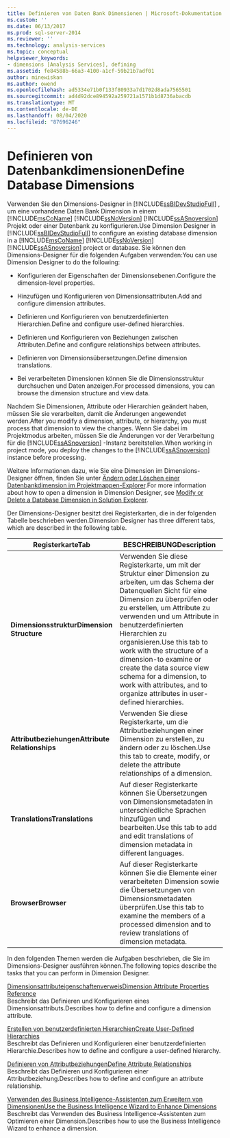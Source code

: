 ```yaml
---
title: Definieren von Daten Bank Dimensionen | Microsoft-Dokumentation
ms.custom: ''
ms.date: 06/13/2017
ms.prod: sql-server-2014
ms.reviewer: ''
ms.technology: analysis-services
ms.topic: conceptual
helpviewer_keywords:
- dimensions [Analysis Services], defining
ms.assetid: fe84588b-66a3-4100-a1cf-59b21b7adf01
author: minewiskan
ms.author: owend
ms.openlocfilehash: ad5334e71b0f133f80933a7d1702d8ada7565501
ms.sourcegitcommit: ad4d92dce894592a259721a1571b1d8736abacdb
ms.translationtype: MT
ms.contentlocale: de-DE
ms.lasthandoff: 08/04/2020
ms.locfileid: "87696246"
---
```

# <a name="define-database-dimensions"></a><span data-ttu-id="9e066-102">Definieren von Datenbankdimensionen</span><span class="sxs-lookup"><span data-stu-id="9e066-102">Define Database Dimensions</span></span>
  <span data-ttu-id="9e066-103">Verwenden Sie den Dimensions-Designer in [!INCLUDE[ssBIDevStudioFull](../../includes/ssbidevstudiofull-md.md)] , um eine vorhandene Daten Bank Dimension in einem [!INCLUDE[msCoName](../../includes/msconame-md.md)] [!INCLUDE[ssNoVersion](../../includes/ssnoversion-md.md)] [!INCLUDE[ssASnoversion](../../includes/ssasnoversion-md.md)] Projekt oder einer Datenbank zu konfigurieren.</span><span class="sxs-lookup"><span data-stu-id="9e066-103">Use Dimension Designer in [!INCLUDE[ssBIDevStudioFull](../../includes/ssbidevstudiofull-md.md)] to configure an existing database dimension in a [!INCLUDE[msCoName](../../includes/msconame-md.md)] [!INCLUDE[ssNoVersion](../../includes/ssnoversion-md.md)] [!INCLUDE[ssASnoversion](../../includes/ssasnoversion-md.md)] project or database.</span></span> <span data-ttu-id="9e066-104">Sie können den Dimensions-Designer für die folgenden Aufgaben verwenden:</span><span class="sxs-lookup"><span data-stu-id="9e066-104">You can use Dimension Designer to do the following:</span></span>  
  
-   <span data-ttu-id="9e066-105">Konfigurieren der Eigenschaften der Dimensionsebenen.</span><span class="sxs-lookup"><span data-stu-id="9e066-105">Configure the dimension-level properties.</span></span>  
  
-   <span data-ttu-id="9e066-106">Hinzufügen und Konfigurieren von Dimensionsattributen.</span><span class="sxs-lookup"><span data-stu-id="9e066-106">Add and configure dimension attributes.</span></span>  
  
-   <span data-ttu-id="9e066-107">Definieren und Konfigurieren von benutzerdefinierten Hierarchien.</span><span class="sxs-lookup"><span data-stu-id="9e066-107">Define and configure user-defined hierarchies.</span></span>  
  
-   <span data-ttu-id="9e066-108">Definieren und Konfigurieren von Beziehungen zwischen Attributen.</span><span class="sxs-lookup"><span data-stu-id="9e066-108">Define and configure relationships between attributes.</span></span>  
  
-   <span data-ttu-id="9e066-109">Definieren von Dimensionsübersetzungen.</span><span class="sxs-lookup"><span data-stu-id="9e066-109">Define dimension translations.</span></span>  
  
-   <span data-ttu-id="9e066-110">Bei verarbeiteten Dimensionen können Sie die Dimensionsstruktur durchsuchen und Daten anzeigen.</span><span class="sxs-lookup"><span data-stu-id="9e066-110">For processed dimensions, you can browse the dimension structure and view data.</span></span>  
  
 <span data-ttu-id="9e066-111">Nachdem Sie Dimensionen, Attribute oder Hierarchien geändert haben, müssen Sie sie verarbeiten, damit die Änderungen angewendet werden.</span><span class="sxs-lookup"><span data-stu-id="9e066-111">After you modify a dimension, attribute, or hierarchy, you must process that dimension to view the changes.</span></span> <span data-ttu-id="9e066-112">Wenn Sie dabei im Projektmodus arbeiten, müssen Sie die Änderungen vor der Verarbeitung für die [!INCLUDE[ssASnoversion](../../includes/ssasnoversion-md.md)] -Instanz bereitstellen.</span><span class="sxs-lookup"><span data-stu-id="9e066-112">When working in project mode, you deploy the changes to the [!INCLUDE[ssASnoversion](../../includes/ssasnoversion-md.md)] instance before processing.</span></span>  
  
 <span data-ttu-id="9e066-113">Weitere Informationen dazu, wie Sie eine Dimension im Dimensions-Designer öffnen, finden Sie unter [Ändern oder Löschen einer Datenbankdimension im Projektmappen-Explorer](database-dimensions-modify-or-delete-a-database-dimension-in-solution-explorer.md).</span><span class="sxs-lookup"><span data-stu-id="9e066-113">For more information about how to open a dimension in Dimension Designer, see [Modify or Delete a Database Dimension in Solution Explorer](database-dimensions-modify-or-delete-a-database-dimension-in-solution-explorer.md).</span></span>  
  
 <span data-ttu-id="9e066-114">Der Dimensions-Designer besitzt drei Registerkarten, die in der folgenden Tabelle beschrieben werden.</span><span class="sxs-lookup"><span data-stu-id="9e066-114">Dimension Designer has three different tabs, which are described in the following table.</span></span>  
  
|<span data-ttu-id="9e066-115">Registerkarte</span><span class="sxs-lookup"><span data-stu-id="9e066-115">Tab</span></span>|<span data-ttu-id="9e066-116">BESCHREIBUNG</span><span class="sxs-lookup"><span data-stu-id="9e066-116">Description</span></span>|  
|---------|-----------------|  
|<span data-ttu-id="9e066-117">**Dimensionsstruktur**</span><span class="sxs-lookup"><span data-stu-id="9e066-117">**Dimension Structure**</span></span>|<span data-ttu-id="9e066-118">Verwenden Sie diese Registerkarte, um mit der Struktur einer Dimension zu arbeiten, um das Schema der Datenquellen Sicht für eine Dimension zu überprüfen oder zu erstellen, um Attribute zu verwenden und um Attribute in benutzerdefinierten Hierarchien zu organisieren.</span><span class="sxs-lookup"><span data-stu-id="9e066-118">Use this tab to work with the structure of a dimension-to examine or create the data source view schema for a dimension, to work with attributes, and to organize attributes in user-defined hierarchies.</span></span>|  
|<span data-ttu-id="9e066-119">**Attributbeziehungen**</span><span class="sxs-lookup"><span data-stu-id="9e066-119">**Attribute Relationships**</span></span>|<span data-ttu-id="9e066-120">Verwenden Sie diese Registerkarte, um die Attributbeziehungen einer Dimension zu erstellen, zu ändern oder zu löschen.</span><span class="sxs-lookup"><span data-stu-id="9e066-120">Use this tab to create, modify, or delete the attribute relationships of a dimension.</span></span>|  
|<span data-ttu-id="9e066-121">**Translations**</span><span class="sxs-lookup"><span data-stu-id="9e066-121">**Translations**</span></span>|<span data-ttu-id="9e066-122">Auf dieser Registerkarte können Sie Übersetzungen von Dimensionsmetadaten in unterschiedliche Sprachen hinzufügen und bearbeiten.</span><span class="sxs-lookup"><span data-stu-id="9e066-122">Use this tab to add and edit translations of dimension metadata in different languages.</span></span>|  
|<span data-ttu-id="9e066-123">**Browser**</span><span class="sxs-lookup"><span data-stu-id="9e066-123">**Browser**</span></span>|<span data-ttu-id="9e066-124">Auf dieser Registerkarte können Sie die Elemente einer verarbeiteten Dimension sowie die Übersetzungen von Dimensionsmetadaten überprüfen.</span><span class="sxs-lookup"><span data-stu-id="9e066-124">Use this tab to examine the members of a processed dimension and to review translations of dimension metadata.</span></span>|  
  
 <span data-ttu-id="9e066-125">In den folgenden Themen werden die Aufgaben beschrieben, die Sie im Dimensions-Designer ausführen können.</span><span class="sxs-lookup"><span data-stu-id="9e066-125">The following topics describe the tasks that you can perform in Dimension Designer.</span></span>  
  
 [<span data-ttu-id="9e066-126">Dimensionsattributeigenschaftenverweis</span><span class="sxs-lookup"><span data-stu-id="9e066-126">Dimension Attribute Properties Reference</span></span>](dimension-attribute-properties-reference.md)  
 <span data-ttu-id="9e066-127">Beschreibt das Definieren und Konfigurieren eines Dimensionsattributs.</span><span class="sxs-lookup"><span data-stu-id="9e066-127">Describes how to define and configure a dimension attribute.</span></span>  
  
 [<span data-ttu-id="9e066-128">Erstellen von benutzerdefinierten Hierarchien</span><span class="sxs-lookup"><span data-stu-id="9e066-128">Create User-Defined Hierarchies</span></span>](user-defined-hierarchies-create.md)  
 <span data-ttu-id="9e066-129">Beschreibt das Definieren und Konfigurieren einer benutzerdefinierten Hierarchie.</span><span class="sxs-lookup"><span data-stu-id="9e066-129">Describes how to define and configure a user-defined hierarchy.</span></span>  
  
 [<span data-ttu-id="9e066-130">Definieren von Attributbeziehungen</span><span class="sxs-lookup"><span data-stu-id="9e066-130">Define Attribute Relationships</span></span>](attribute-relationships-define.md)  
 <span data-ttu-id="9e066-131">Beschreibt das Definieren und Konfigurieren einer Attributbeziehung.</span><span class="sxs-lookup"><span data-stu-id="9e066-131">Describes how to define and configure an attribute relationship.</span></span>  
  
 [<span data-ttu-id="9e066-132">Verwenden des Business Intelligence-Assistenten zum Erweitern von Dimensionen</span><span class="sxs-lookup"><span data-stu-id="9e066-132">Use the Business Intelligence Wizard to Enhance Dimensions</span></span>](../use-the-business-intelligence-wizard-to-enhance-dimensions.md)  
 <span data-ttu-id="9e066-133">Beschreibt das Verwenden des Business Intelligence-Assistenten zum Optimieren einer Dimension.</span><span class="sxs-lookup"><span data-stu-id="9e066-133">Describes how to use the Business Intelligence Wizard to enhance a dimension.</span></span>  
  
  
